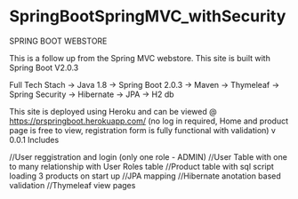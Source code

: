 # SpringBootSpringMVC_withSecurity

  SPRING BOOT WEBSTORE


This is a follow up from the Spring MVC webstore. This site is built with Spring Boot V2.0.3

Full Tech Stach
  -> Java 1.8
  -> Spring Boot 2.0.3
  -> Maven 
  -> Thymeleaf
  -> Spring Security
  -> Hibernate
  -> JPA
  -> H2 db
  
 This site is deployed using Heroku and can be viewed @ https://prspringboot.herokuapp.com/ (no log in required, 
                                                                                             Home and product page is free to view,
                                                                                             registration form is fully functional 
                                                                                             with validation)
v 0.0.1 Includes

//User reggistration and login (only one role - ADMIN)
//User Table with one to many relationship with User Roles table
//Product table with sql script loading 3 products on start up
//JPA mapping
//Hibernate anotation based validation
//Thymeleaf view pages
